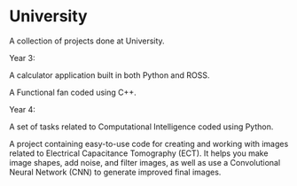 # University
A collection of projects done at University.

Year 3:

A calculator application built in both Python and ROSS.

A Functional fan coded using C++.

Year 4:

A set of tasks related to Computational Intelligence coded using Python.

A project containing easy-to-use code for creating and working with images related to Electrical Capacitance Tomography (ECT). It helps you make image shapes, add noise, and filter images, as well as use a Convolutional Neural Network (CNN) to generate improved final images.

